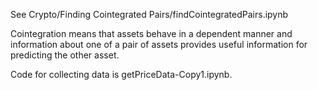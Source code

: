 See Crypto/Finding Cointegrated Pairs/findCointegratedPairs.ipynb

Cointegration means that assets behave in a dependent manner and information about one of a pair of assets provides useful information for predicting the other asset.

Code for collecting data is getPriceData-Copy1.ipynb.
